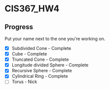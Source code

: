 # CIS367_HW4

## Progress

Put your name next to the one you're working on.

- [x] Subdivided Cone - Complete
- [x] Cube - Complete
- [x] Truncated Cone - Complete
- [x] Longitude divided Sphere - Complete
- [x] Recursive Sphere - Complete
- [x] Cylindrical Ring - Complete
- [ ] Torus - Nick
